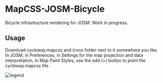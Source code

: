 # MapCSS-JOSM-Bicycle
Bicycle infrastructure rendering for JOSM. Work in progress.

## Usage
Download cycleway.mapcss and icons folder next to it somewhere you like. In JOSM, in Preferences, in Settings for the map projection and data interpretation, in Map Paint Styles, use the add (+) button to point the cycleway.mapcss file.

![legend](https://raw.githubusercontent.com/Cartocite/MapCSS-JOSM-Bicyle/master/legend.png)
